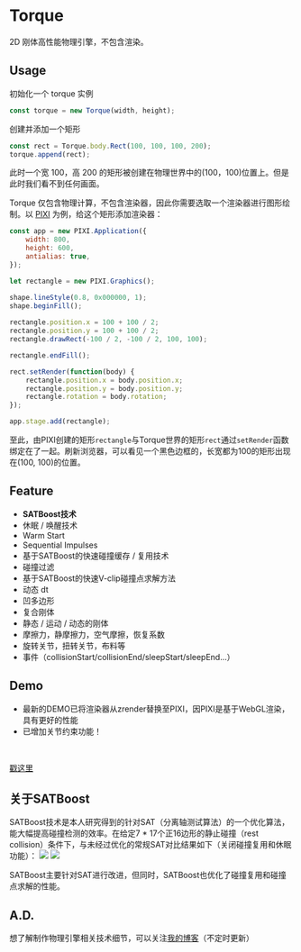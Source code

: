 # Torque

 2D 刚体高性能物理引擎，不包含渲染。

## Usage
初始化一个 torque 实例
```javascript
const torque = new Torque(width, height);
```

创建并添加一个矩形
```javascript
const rect = Torque.body.Rect(100, 100, 100, 200);      
torque.append(rect);
```
此时一个宽 100，高 200 的矩形被创建在物理世界中的(100，100)位置上。但是此时我们看不到任何画面。

Torque 仅包含物理计算，不包含渲染器，因此你需要选取一个渲染器进行图形绘制。以 [PIXI](https://github.com/pixijs/pixi.js) 为例，给这个矩形添加渲染器：
```javascript
const app = new PIXI.Application({
    width: 800, 
    height: 600,
    antialias: true,   
});

let rectangle = new PIXI.Graphics();

shape.lineStyle(0.8, 0x000000, 1);
shape.beginFill();
        
rectangle.position.x = 100 + 100 / 2;
rectangle.position.y = 100 + 100 / 2;
rectangle.drawRect(-100 / 2, -100 / 2, 100, 100);

rectangle.endFill();

rect.setRender(function(body) {
    rectangle.position.x = body.position.x;
    rectangle.position.y = body.position.y;
    rectangle.rotation = body.rotation;
});

app.stage.add(rectangle);
```
至此，由PIXI创建的矩形`rectangle`与Torque世界的矩形`rect`通过`setRender`函数绑定在了一起。刷新浏览器，可以看见一个黑色边框的，长宽都为100的矩形出现在(100, 100)的位置。


## Feature
- **SATBoost技术**
- 休眠 / 唤醒技术
- Warm Start
- Sequential Impulses
- 基于SATBoost的快速碰撞缓存 / 复用技术
- 碰撞过滤
- 基于SATBoost的快速V-clip碰撞点求解方法
- 动态 dt
- 凹多边形
- 复合刚体
- 静态 / 运动 / 动态的刚体
- 摩擦力，静摩擦力，空气摩擦，恢复系数
- 旋转关节，扭转关节，布料等
- 事件（collisionStart/collisionEnd/sleepStart/sleepEnd...）

## Demo
- 最新的DEMO已将渲染器从zrender替换至PIXI，因PIXI是基于WebGL渲染，具有更好的性能
- 已增加关节约束功能！

<br />

[戳这里](https://phenomli.github.io/Torque/)

## 关于SATBoost
SATBoost技术是本人研究得到的针对SAT（分离轴测试算法）的一个优化算法，能大幅提高碰撞检测的效率。在给定7 * 17个正16边形的静止碰撞（rest collision）条件下，与未经过优化的常规SAT对比结果如下（关闭碰撞复用和休眠功能）：
![](https://github.com/phenomLi/Torque/raw/master/images/微信图片_20200913174835.png)
![](https://github.com/phenomLi/Torque/raw/master/images/微信截图_20200913175522.png)

SATBoost主要针对SAT进行改进，但同时，SATBoost也优化了碰撞复用和碰撞点求解的性能。

## A.D.
想了解制作物理引擎相关技术细节，可以关注[我的博客](https://github.com/phenomLi/Blog)（不定时更新）
